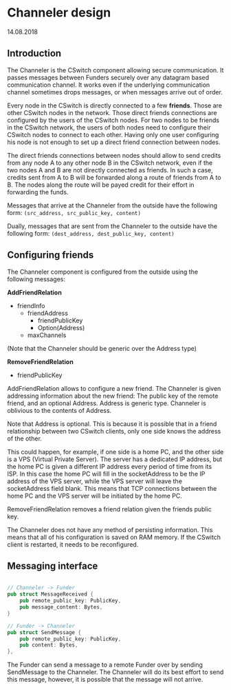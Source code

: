 # Channeler design
14.08.2018


## Introduction

The Channeler is the CSwitch component allowing secure communication.
It passes messages between Funders securely over any datagram based
communication channel. It works even if the underlying communication channel
sometimes drops messages, or when messages arrive out of order.

Every node in the CSwitch is directly connected to a few **friends**. Those are
other CSwitch nodes in the network. Those direct friends connections are
configured by the users of the CSwitch nodes. For two nodes to be friends in
the CSwitch network, the users of both nodes need to configure their CSwitch
nodes to connect to each other. Having only one user configuring his node is
not enough to set up a direct friend connection between nodes.

The direct friends connections between nodes should allow to send credits
from any node A to any other node B in the CSwitch network, even if the two
nodes A and B are not directly connected as friends. In such a case, credits
sent from A to B will be forwarded along a route of friends from A to
B. The nodes along the route will be payed credit for their effort in
forwarding the funds.

Messages that arrive at the Channeler from the outside have the following form:
`(src_address, src_public_key, content)`

Dually, messages that are sent from the Channeler to the outside have the
following form:
`(dest_address, dest_public_key, content)`


## Configuring friends

The Channeler component is configured from the outside using the following
messages:

**AddFriendRelation**

- friendInfo
    - friendAddress
        - friendPublicKey
        - Option(Address)
    - maxChannels

(Note that the Channeler should be generic over the Address type)

**RemoveFriendRelation**

- friendPublicKey


AddFriendRelation allows to configure a new friend. The
Channeler is given addressing information about the new friend: The public
key of the remote friend, and an optional Address. Address is generic type.
Channeler is oblivious to the contents of Address. 

Note that Address is optional. This is because it is possible that in a friend
relationship between two CSwitch clients, only one side knows the address of
the other. 

This could happen, for example, if one side is a home PC, and the other side is
a VPS (Virtual Private Server). The server has a dedicated IP address, but the
home PC is given a different IP address every period of time from its ISP. 
In this case the home PC will fill in the socketAddress to be the IP address of
the VPS server, while the VPS server will leave the socketAddress field blank.
This means that TCP connections between the home PC and the VPS server will be
initiated by the home PC.

RemoveFriendRelation removes a friend relation given the friends public
key.

The Channeler does not have any method of persisting information. This means
that all of his configuration is saved on RAM memory. If the CSwitch client is
restarted, it needs to be reconfigured.


## Messaging interface

```rust

// Channeler -> Funder
pub struct MessageReceived {
    pub remote_public_key: PublicKey,
    pub message_content: Bytes,
}

// Funder -> Channeler
pub struct SendMessage {
    pub remote_public_key: PublicKey,
    pub content: Bytes,
},
```

The Funder can send a message to a remote Funder over by sending SendMessage to
the Channeler. The Channeler will do its best effort to send this message,
however, it is possible that the message will not arrive. 

